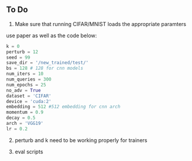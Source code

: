 ## To Do

1. Make sure that running CIFAR/MNIST loads the appropriate paramters 

use paper as well as the code below:
```python
k = 0
perturb = 12
seed = 99
save_dir = '/new_trained/test/'
bs = 128 # 128 for cnn models
num_iters = 10
num_queries = 300
num_epochs = 25
no_adv = True
dataset = 'CIFAR'
device = 'cuda:2'
embedding = 512 #512 embedding for cnn arch
momentum = 0.9
decay = 0.5
arch = 'VGG19'
lr = 0.2
```

2. perturb and k need to be working properly for trainers

3. eval scripts